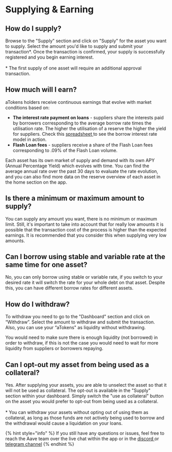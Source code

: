 # Supplying & Earning

## How do I supply?

Browse to the "Supply" section and click on "Supply" for the asset you want to supply. Select the amount you'd like to supply and submit your transaction\*. Once the transaction is confirmed, your supply is successfully registered and you begin earning interest.\
\
\* The first supply of one asset will require an additional approval transaction.

## How much will I earn?

aTokens holders receive continuous earnings that evolve with market conditions based on:

* **The interest rate payment on loans** - suppliers share the interests paid by borrowers corresponding to the average borrow rate times the utilisation rate. The higher the utilisation of a reserve the higher the yield for suppliers. Check this [spreadsheet ](https://docs.google.com/spreadsheets/d/1TY\_ai7vapncY66HUdkFp8G8W7owIQOS2lqTsdvqm6PY/edit#gid=1212029309\&range=B4)to see the borrow interest rate model in action.
* **Flash Loan fees** - suppliers receive a share of the Flash Loan fees corresponding to .09% of the Flash Loan volume.

Each asset has its own market of supply and demand with its own APY (Annual Percentage Yield) which evolves with time. You can find the average annual rate over the past 30 days to evaluate the rate evolution, and you can also find more data on the reserve overview of each asset in the home section on the app.

## Is there a minimum or maximum amount to supply?

You can supply any amount you want, there is no minimum or maximum limit. Still, it's important to take into account that for really low amounts it is possible that the transaction cost of the process is higher than the expected earnings. It is recommended that you consider this when supplying very low amounts.&#x20;

## Can I borrow using stable and variable rate at the same time for one asset?

No, you can only borrow using stable or variable rate, if you switch to your desired rate it will switch the rate for your whole debt on that asset. Despite this, you can have different borrow rates for different assets.

## How do I withdraw?

To withdraw you need to go to the "Dashboard" section and click on “Withdraw”. Select the amount to withdraw and submit the transaction. Also, you can use your “aTokens" as liquidity without withdrawing.

You would need to make sure there is enough liquidity (not borrowed) in order to withdraw, if this is not the case you would need to wait for more liquidity from suppliers or borrowers repaying.&#x20;

## Can I opt-out my asset from being used as a collateral?

Yes. After supplying your assets, you are able to unselect the asset so that it will not be used as collateral. The opt-out is available in the "Supply" section within your dashboard. Simply switch the "use as collateral" button on the asset you would prefer to opt-out from being used as a collateral. \
\
\* You can withdraw your assets without opting out of using them as collateral, as long as those funds are not actively being used to borrow and the withdrawal would cause a liquidation on your loans.&#x20;

{% hint style="info" %}
If you still have any questions or issues, feel free to reach the Aave team over the live chat within the app or in the [discord ](https://aave.com/discord)or [telegram channel](https://t.me/Aavesome)&#x20;
{% endhint %}
